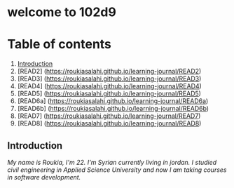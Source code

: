 # welcome to 102d9

# Table of contents
1. [Introduction](#introduction)
2. [READ2] (https://roukiasalahi.github.io/learning-journal/READ2)
3. [READ3] (https://roukiasalahi.github.io/learning-journal/READ3)
4. [READ4] (https://roukiasalahi.github.io/learning-journal/READ4)
5. [READ5] (https://roukiasalahi.github.io/learning-journal/READ5)
6. [READ6a] (https://roukiasalahi.github.io/learning-journal/READ6a)
7. [READ6b] (https://roukiasalahi.github.io/learning-journal/READ6b)
8. [READ7] (https://roukiasalahi.github.io/learning-journal/READ7)
9. [READ8] (https://roukiasalahi.github.io/learning-journal/READ8)

##  Introduction <a name="introduction"></a>
*My name is Roukia, I'm 22.
I'm Syrian currently living in jordan.
I studied civil engineering in Applied Science University and now I am taking courses in software development.*




